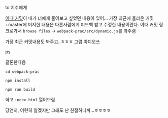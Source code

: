 to 지수에게



[이때 커밋](https://github.com/SINHOLEE/css_html_etc/commit/bd993dde3bf3fec926c07a139d26642ab9f0c927)이 내가 너에게 물어보고 싶었던 내용이 있어... 가장 최근에 올라온 커밋+master에 머지한 내용은 다른사람에게 피드백 받고 수정한 내용이란다. 이때 커밋 링크로가서 `browse files` -> `webpack-prac/src/dynamic.js`를 봐주렴

가장 최근 커밋내용도 봐주고..ㅎㅎㅎ 그럼 아디오쓰

ps

클론한다음 

`cd webpack-prac`

`npm install`

`npm run build`

하고 `index.html` 열어보렴

당연히, 어련히 알겠지만 그래도 난 친절하니까...ㅎㅎㅎㅎ